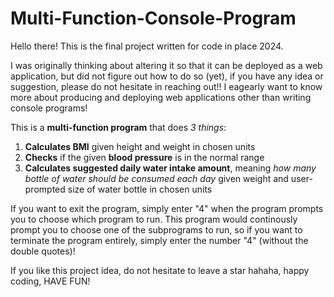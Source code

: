 # Multi-Function-Console-Program

Hello there! This is the final project written for code in place 2024. 

I was originally thinking about altering it so that it can be deployed as a web application, but did not figure out how to do so (yet), if you have any idea or suggestion, please do not hesitate in reaching out!! I eagearly want to know more about producing and deploying web applications other than writing console programs!

This is a **multi-function program** that does *3 things*:

1. **Calculates BMI** given height and weight in chosen units
2. **Checks** if the given **blood pressure** is in the normal range
3. **Calculates suggested daily water intake amount**, meaning *how many bottle of water should be consumed each day* given weight and user-prompted size of water bottle in chosen units

If you want to exit the program, simply enter "4" when the program prompts you to choose which program to run. 
This program would continously prompt you to choose one of the subprograms to run, so if you want to terminate the program entirely, simply enter the number "4" (without the double quotes)!

If you like this project idea, do not hesitate to leave a star hahaha, happy coding, HAVE FUN!

